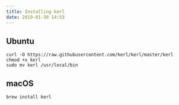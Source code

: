 ```yaml
---
title: Installing kerl
date: 2019-01-30 14:53
---
```


## Ubuntu

    curl -O https://raw.githubusercontent.com/kerl/kerl/master/kerl
    chmod +x kerl
    sudo mv kerl /usr/local/bin

## macOS

    brew install kerl
